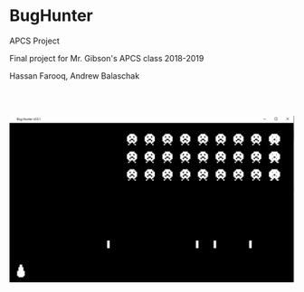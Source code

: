 # BugHunter
APCS Project

Final project for Mr. Gibson's APCS class 2018-2019

Hassan Farooq, Andrew Balaschak


<br/><br/>

![Screenshot](Screenshot.PNG)
